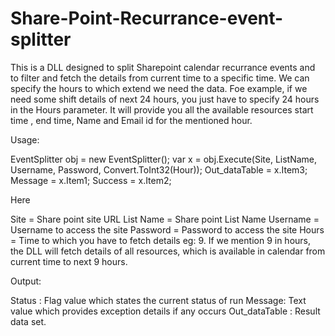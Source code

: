 # Share-Point-Recurrance-event-splitter
This is a DLL designed to split Sharepoint calendar recurrance events and to filter and fetch the details from current time to a specific time. We can specify the hours to which extend we need the data. Foe example, if we need some shift details of next 24 hours, you just have to specify 24 hours in the Hours parameter. It will provide you all the available resources start time , end time, Name and Email id for the mentioned hour.

Usage:

EventSplitter obj = new EventSplitter();
var x = obj.Execute(Site, ListName, Username, Password, Convert.ToInt32(Hour));
Out_dataTable = x.Item3;
Message = x.Item1;
Success = x.Item2;

Here 

Site = Share point site URL
List Name = Share point List Name
Username = Username to access the site
Password = Password to access the site
Hours = Time to which you have to fetch details
        eg: 9. If we mention 9 in hours, the DLL will fetch details of all resources, which is available in calendar from current time to next 9 hours.

Output:

Status : Flag value which states the current status of run
Message: Text value which provides exception details if any occurs
Out_dataTable : Result data set.
